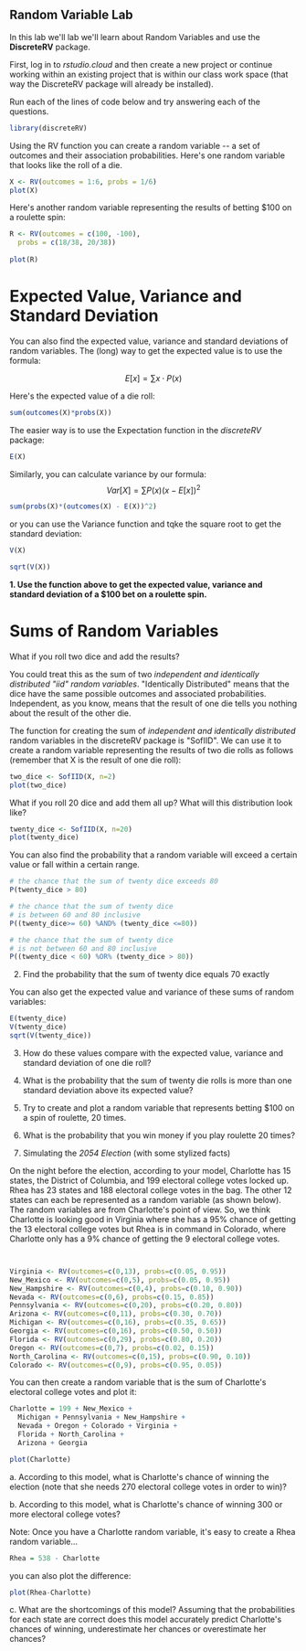 Random Variable Lab
----------------------------

In this lab we'll lab we'll learn about Random Variables and use the **DiscreteRV** package.

First, log in to *rstudio.cloud* and then create a new project or continue working within an existing project that is within our class work space (that way the DiscreteRV package will already be installed).

Run each of the lines of code below and try answering each of the questions.

```r
library(discreteRV)
```

Using the RV function you can create a random variable -- a set of outcomes and their association probabilities.  Here's one random variable that looks like the roll of a die.

```r
X <- RV(outcomes = 1:6, probs = 1/6)
plot(X)
```

Here's another random variable representing the results of betting $100 on a roulette spin:

```r
R <- RV(outcomes = c(100, -100), 
  probs = c(18/38, 20/38))
  
plot(R)
```
# Expected Value, Variance and Standard Deviation

You can also find the expected value, variance and standard deviations of random variables.  The (long) way to get the expected value is to use the formula:

$$E[x] = \sum x \cdot P(x)$$ 

Here's the expected value of a die roll:

```r
sum(outcomes(X)*probs(X))
```

The easier way is to use the Expectation function in the *discreteRV* package:

```r
E(X)
```

Similarly, you can calculate variance by our formula: $$Var[X] = \sum P(x)(x-E[x])^2$$

```r
sum(probs(X)*(outcomes(X) - E(X))^2)
```

or you can use the Variance function and tqke the square root to get the standard deviation:

```r
V(X)

sqrt(V(X))
```

**1. Use the function above to get the expected value, variance and standard deviation of a $100 bet on a roulette spin.**

# Sums of Random Variables

What if you roll two dice and add the results?  

You could treat this as the sum of two *independent and identically distributed "iid" random variables*.  "Identically Distributed" means that the dice have the same possible outcomes and associated probabilities.  Independent, as you know, means that the result of one die tells you nothing about the result of the other die.

The function for creating the sum of *independent and identically distributed* random variables in the discreteRV package is "SofIID".  We can use it to create a random variable representing the results of two die rolls as follows (remember that X is the result of one die roll):

```r
two_dice <- SofIID(X, n=2)
plot(two_dice)
```
What if you roll 20 dice and add them all up?  What will this distribution look like?

```r
twenty_dice <- SofIID(X, n=20)
plot(twenty_dice)
```

You can also find the probability that a random variable will exceed a certain value or fall within a certain range.

```r
# the chance that the sum of twenty dice exceeds 80
P(twenty_dice > 80)

# the chance that the sum of twenty dice 
# is between 60 and 80 inclusive
P((twenty_dice>= 60) %AND% (twenty_dice <=80))

# the chance that the sum of twenty dice 
# is not between 60 and 80 inclusive
P((twenty_dice < 60) %OR% (twenty_dice > 80))
```

2. Find the probability that the sum of twenty dice equals 70 exactly

You can also get the expected value and variance of these sums of random variables:

```r
E(twenty_dice)
V(twenty_dice)
sqrt(V(twenty_dice))
```

3. How do these values compare with the expected value, variance and standard deviation of one die roll?

4. What is the probability that the sum of twenty die rolls is more than one standard deviation above its expected value?

5. Try to create and plot a random variable that represents betting $100 on a spin of roulette, 20 times.

6. What is the probability that you win money if you play roulette 20 times?

7. Simulating the *2054 Election* (with some stylized facts)

On the night before the election, according to your model, Charlotte has 15 states, the District of Columbia, and 199 electoral college votes locked up.  Rhea has 23 states and 188 electoral college votes in the bag.  The other 12 states can each be represented as a random variable (as shown below). The random variables are from Charlotte's point of view.  So, we think Charlotte is looking good in Virginia where she has a 95% chance of getting the 13 electoral college votes but Rhea is in command in Colorado, where Charlotte only has a 9% chance of getting the 9 electoral college votes.

```r


Virginia <- RV(outcomes=c(0,13), probs=c(0.05, 0.95))
New_Mexico <- RV(outcomes=c(0,5), probs=c(0.05, 0.95))
New_Hampshire <- RV(outcomes=c(0,4), probs=c(0.10, 0.90))
Nevada <- RV(outcomes=c(0,6), probs=c(0.15, 0.85))
Pennsylvania <- RV(outcomes=c(0,20), probs=c(0.20, 0.80))
Arizona <- RV(outcomes=c(0,11), probs=c(0.30, 0.70))
Michigan <- RV(outcomes=c(0,16), probs=c(0.35, 0.65))
Georgia <- RV(outcomes=c(0,16), probs=c(0.50, 0.50))
Florida <- RV(outcomes=c(0,29), probs=c(0.80, 0.20))
Oregon <- RV(outcomes=c(0,7), probs=c(0.02, 0.15))
North_Carolina <- RV(outcomes=c(0,15), probs=c(0.90, 0.10))
Colorado <- RV(outcomes=c(0,9), probs=c(0.95, 0.05))

```
You can then create a random variable that is the sum of Charlotte's electoral college votes and plot it:

```r
Charlotte = 199 + New_Mexico + 
  Michigan + Pennsylvania + New_Hampshire +
  Nevada + Oregon + Colorado + Virginia +
  Florida + North_Carolina +
  Arizona + Georgia

plot(Charlotte)
```

a. According to this model, what is Charlotte's chance of winning the election (note that she needs 270 electoral college votes in order to win)?

b. According to this model, what is Charlotte's chance of winning 300 or more electoral college votes?

Note: Once you have a Charlotte random variable, it's easy to create a Rhea random variable...

```r
Rhea = 538 - Charlotte
```

you can also plot the difference:

```r
plot(Rhea-Charlotte)
```

c. What are the shortcomings of this model?  Assuming that the probabilities for each state are correct does this model accurately predict Charlotte's chances of winning, underestimate her chances or overestimate her chances?
